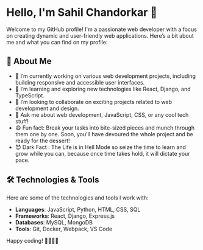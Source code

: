 # Hello, I'm Sahil Chandorkar 👋

Welcome to my GitHub profile! I'm a passionate web developer with a focus on creating dynamic and user-friendly web applications. Here’s a bit about me and what you can find on my profile:

## 🚀 About Me

- 🔭 I’m currently working on various web development projects, including building responsive and accessible user interfaces.
- 🌱 I’m learning and exploring new technologies like React, Django, and TypeScript.
- 👯 I’m looking to collaborate on exciting projects related to web development and design.
- 💬 Ask me about web development, JavaScript, CSS, or any cool tech stuff!
- 😄 Fun fact: Break your tasks into bite-sized pieces and munch through them one by one. Soon,                     you'll have devoured the whole project and be ready for the dessert!
- 😈 Dark Fact : The Life is in Hell Mode so seize the time to learn and grow while you can, because once time takes hold, it will dictate your pace.

## 🛠️ Technologies & Tools

Here are some of the technologies and tools I work with:

- **Languages**: JavaScript, Python, HTML, CSS, SQL
- **Frameworks**: React, Django, Express.js
- **Databases**: MySQL, MongoDB
- **Tools**: Git, Docker, Webpack, VS Code


Happy coding! 👨‍💻👩‍💻
